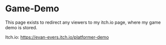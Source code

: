 # Game-Demo
This page exists to redirect any viewers to my itch.io page, where my game demo is stored.

Itch.io: https://evan-evers.itch.io/platformer-demo
